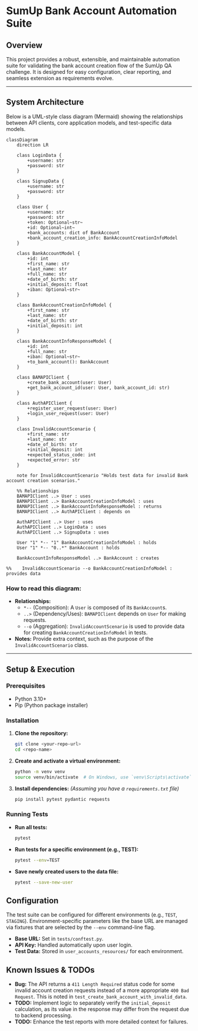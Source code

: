 # SumUp Bank Account Automation Suite

## Overview

This project provides a robust, extensible, and maintainable automation suite for validating the bank account creation flow of the SumUp QA challenge. It is designed for easy configuration, clear reporting, and seamless extension as requirements evolve.

---

## System Architecture

Below is a UML-style class diagram (Mermaid) showing the relationships between API clients, core application models, and test-specific data models.

```mermaid
classDiagram
    direction LR

    class LoginData {
        +username: str
        +password: str
    }

    class SignupData {
        +username: str
        +password: str
    }

    class User {
        +username: str
        +password: str
        +token: Optional~str~
        +id: Optional~int~
        +bank_accounts: dict of BankAccount
        +bank_account_creation_info: BankAccountCreationInfoModel
    }

    class BankAccountModel {
        +id: int
        +first_name: str
        +last_name: str
        +full_name: str
        +date_of_birth: str
        +initial_deposit: float
        +iban: Optional~str~
    }

    class BankAccountCreationInfoModel {
        +first_name: str
        +last_name: str
        +date_of_birth: str
        +initial_deposit: int
    }

    class BankAccountInfoResponseModel {
        +id: int
        +full_name: str
        +iban: Optional~str~
        +to_bank_account(): BankAccount
    }

    class BAMAPIClient {
        +create_bank_account(user: User)
        +get_bank_account_id(user: User, bank_account_id: str)
    }

    class AuthAPIClient {
        +register_user_request(user: User)
        +login_user_request(user: User)
    }

    class InvalidAccountScenario {
        +first_name: str
        +last_name: str
        +date_of_birth: str
        +initial_deposit: int
        +expected_status_code: int
        +expected_error: str
    }

    note for InvalidAccountScenario "Holds test data for invalid Bank account creation scenarios."

    %% Relationships
    BAMAPIClient ..> User : uses
    BAMAPIClient ..> BankAccountCreationInfoModel : uses
    BAMAPIClient ..> BankAccountInfoResponseModel : returns
    BAMAPIClient ..> AuthAPIClient : depends on
    
    AuthAPIClient ..> User : uses
    AuthAPIClient ..> LoginData : uses
    AuthAPIClient ..> SignupData : uses
    
    User "1" *-- "1" BankAccountCreationInfoModel : holds
    User "1" *-- "0..*" BankAccount : holds

    BankAccountInfoResponseModel ..> BankAccount : creates

%%    InvalidAccountScenario --o BankAccountCreationInfoModel : provides data
```

### How to read this diagram:
-   **Relationships:**
    -   `*--` (Composition): A `User` is composed of its `BankAccount`s.
    -   `..>` (Dependency/Uses): `BAMAPIClient` depends on `User` for making requests.
    -   `--o` (Aggregation): `InvalidAccountScenario` is used to provide data for creating `BankAccountCreationInfoModel` in tests.
-   **Notes:** Provide extra context, such as the purpose of the `InvalidAccountScenario` class.

---

## Setup & Execution

### Prerequisites
- Python 3.10+
- Pip (Python package installer)

### Installation
1.  **Clone the repository:**
    ```bash
    git clone <your-repo-url>
    cd <repo-name>
    ```
2.  **Create and activate a virtual environment:**
    ```bash
    python -m venv venv
    source venv/bin/activate  # On Windows, use `venv\Scripts\activate`
    ```
3.  **Install dependencies:**
    *(Assuming you have a `requirements.txt` file)*
    ```bash
    pip install pytest pydantic requests
    ```

### Running Tests
-   **Run all tests:**
    ```bash
    pytest
    ```
-   **Run tests for a specific environment (e.g., TEST):**
    ```bash
    pytest --env=TEST
    ```
-   **Save newly created users to the data file:**
    ```bash
    pytest --save-new-user
    ```

## Configuration
The test suite can be configured for different environments (e.g., `TEST`, `STAGING`). Environment-specific parameters like the base URL are managed via fixtures that are selected by the `--env` command-line flag.

-   **Base URL:** Set in `tests/conftest.py`.
-   **API Key:** Handled automatically upon user login.
-   **Test Data:** Stored in `user_accounts_resources/` for each environment.

## Known Issues & TODOs
-   **Bug:** The API returns a `411 Length Required` status code for some invalid account creation requests instead of a more appropriate `400 Bad Request`. This is noted in `test_create_bank_account_with_invalid_data`.
-   **TODO:** Implement logic to separately verify the `initial_deposit` calculation, as its value in the response may differ from the request due to backend processing.
-   **TODO:** Enhance the test reports with more detailed context for failures.